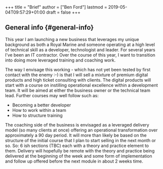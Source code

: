 +++
title = "Brief"
author = ["Ben Ford"]
lastmod = 2019-05-04T09:57:29+01:00
draft = false
+++

## General info {#general-info}

This year I am launching a new business that leverages my unique background as
both a Royal Marine and someone operating at a high level of technical skill as
a developer, technologist and leader. For several years I've been an IT contractor. Over
the course of this year, I want to transition into doing more leveraged training
and coaching work.

The way I envisage this working - which has not yet been tested by first contact
with the enemy :-) is that I will sell a mixture of premium digital products and
high ticket consulting with clients. The digital products will start with a
course on instilling operational excellence within a development team. It will
be aimed at either the business owner or the technical team lead. Further
courses may well follow such as:

-   Becoming a better developer
-   How to work within a team
-   How to structure training

The coaching side of the business is envisaged as a leveraged delivery model (so
many clients at once) offering an operational transformation over approximately
a 90 day period. It will more than likely be based on the structure of the
initial course that I plan to start selling in the next month or so. So: 6 ish
sections (TBC) each with a theory and practice element to them. Delivery will
hopefully be remote with the theory and practice being delivered at the
beginning of the week and some form of implementation and follow up offered
before the next module in about 2 weeks time.

